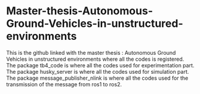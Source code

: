 # Master-thesis-Autonomous-Ground-Vehicles-in-unstructured-environments
This is the github linked with the master thesis : Autonomous Ground Vehicles in unstructured environments where all the codes is registered. 
The package tb4_code is where all the codes used for experimentation part.
The package husky_server is where all the codes used for simulation part.
The package message_publisher_nlink is where all the codes used for the transmission of the message from ros1 to ros2.


